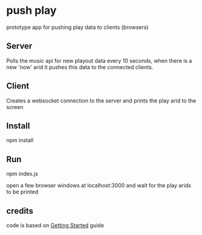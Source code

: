 # push play

prototype app for pushing play data to clients (browsers)

## Server
Polls the music api for new playout data every 10 seconds, when there is a new 'now' arid it pushes this data to the connected clients.

## Client
Creates a websocket connection to the server and prints the play arid to the screen

## Install
npm install

## Run
npm index.js

open a few browser windows at localhost:3000 and wait for the play arids to be printed

## credits
code is based on [Getting Started](http://socket.io/get-started/chat/) guide 
